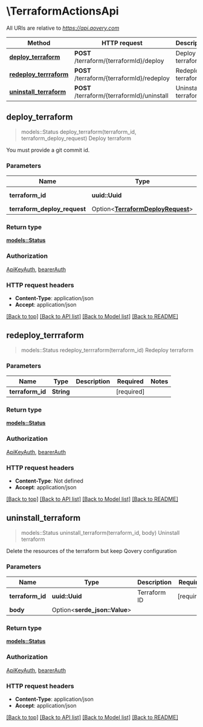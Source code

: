 # \TerraformActionsApi

All URIs are relative to *https://api.qovery.com*

Method | HTTP request | Description
------------- | ------------- | -------------
[**deploy_terraform**](TerraformActionsApi.md#deploy_terraform) | **POST** /terraform/{terraformId}/deploy | Deploy terraform
[**redeploy_terrraform**](TerraformActionsApi.md#redeploy_terrraform) | **POST** /terraform/{terraformId}/redeploy | Redeploy terraform
[**uninstall_terraform**](TerraformActionsApi.md#uninstall_terraform) | **POST** /terraform/{terraformId}/uninstall | Uninstall terraform



## deploy_terraform

> models::Status deploy_terraform(terraform_id, terraform_deploy_request)
Deploy terraform

You must provide a git commit id.

### Parameters


Name | Type | Description  | Required | Notes
------------- | ------------- | ------------- | ------------- | -------------
**terraform_id** | **uuid::Uuid** | Terraform ID | [required] |
**terraform_deploy_request** | Option<[**TerraformDeployRequest**](TerraformDeployRequest.md)> |  |  |

### Return type

[**models::Status**](Status.md)

### Authorization

[ApiKeyAuth](../README.md#ApiKeyAuth), [bearerAuth](../README.md#bearerAuth)

### HTTP request headers

- **Content-Type**: application/json
- **Accept**: application/json

[[Back to top]](#) [[Back to API list]](../README.md#documentation-for-api-endpoints) [[Back to Model list]](../README.md#documentation-for-models) [[Back to README]](../README.md)


## redeploy_terrraform

> models::Status redeploy_terrraform(terraform_id)
Redeploy terraform

### Parameters


Name | Type | Description  | Required | Notes
------------- | ------------- | ------------- | ------------- | -------------
**terraform_id** | **String** |  | [required] |

### Return type

[**models::Status**](Status.md)

### Authorization

[ApiKeyAuth](../README.md#ApiKeyAuth), [bearerAuth](../README.md#bearerAuth)

### HTTP request headers

- **Content-Type**: Not defined
- **Accept**: application/json

[[Back to top]](#) [[Back to API list]](../README.md#documentation-for-api-endpoints) [[Back to Model list]](../README.md#documentation-for-models) [[Back to README]](../README.md)


## uninstall_terraform

> models::Status uninstall_terraform(terraform_id, body)
Uninstall terraform

Delete the resources of the terraform but keep Qovery configuration

### Parameters


Name | Type | Description  | Required | Notes
------------- | ------------- | ------------- | ------------- | -------------
**terraform_id** | **uuid::Uuid** | Terraform ID | [required] |
**body** | Option<**serde_json::Value**> |  |  |

### Return type

[**models::Status**](Status.md)

### Authorization

[ApiKeyAuth](../README.md#ApiKeyAuth), [bearerAuth](../README.md#bearerAuth)

### HTTP request headers

- **Content-Type**: application/json
- **Accept**: application/json

[[Back to top]](#) [[Back to API list]](../README.md#documentation-for-api-endpoints) [[Back to Model list]](../README.md#documentation-for-models) [[Back to README]](../README.md)

